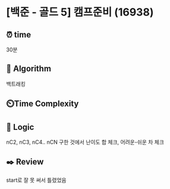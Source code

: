 # [백준 - 골드 5] 캠프준비 (16938)
## ⏰ time
30분

## 📌 Algorithm
백트래킹

## ⏲️Time Complexity

## 📍 Logic
nC2, nC3, nC4.. nCN 구한 것에서 난이도 합 체크, 어려운-쉬운 차 체크

## ✒️ Review
start로 잘 못 써서 틀렸었음